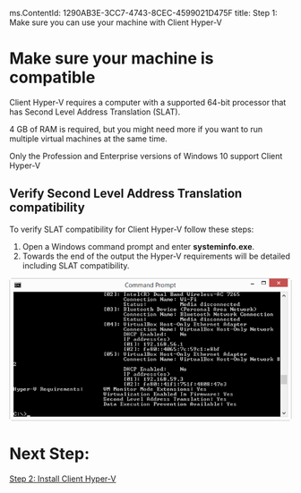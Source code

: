 ms.ContentId: 1290AB3E-3CC7-4743-8CEC-4599021D475F
title: Step 1: Make sure you can use your machine with Client Hyper-V

# Make sure your machine is compatible #

Client Hyper-V requires a computer with a supported 64-bit processor that has Second Level Address Translation (SLAT). 

4 GB of RAM is required, but you might need more if you want to run multiple virtual machines at the same time.

Only the Profession and Enterprise versions of Windows 10 support Client Hyper-V

## Verify Second Level Address Translation compatibility ##

To verify SLAT compatibility for Client Hyper-V follow these steps:

1. Open a Windows command prompt and enter **systeminfo.exe**.
2. Towards the end of the output the Hyper-V requirements will be detailed including SLAT compatibility.

![](media\systeminfo.png)

# Next Step: #
[Step 2: Install Client Hyper-V](step2.md)